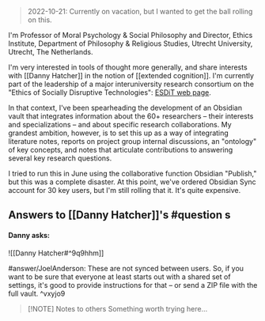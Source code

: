 > 2022-10-21: Currently on vacation, but I wanted to get the ball rolling on this.

I'm Professor of Moral Psychology & Social Philosophy and Director, Ethics Institute, 
Department of Philosophy & Religious Studies, Utrecht University, Utrecht, The Netherlands.  

I'm very interested in tools of thought more generally, and share interests with [[Danny Hatcher]] in the notion of [[extended cognition]].
I'm currently part of the leadership of a major interuniversity research consortium on the "Ethics of Socially Disruptive Technologies":  [ESDiT web page](esdit.nl).

In that context, I've been spearheading the development of an Obsidian vault that integrates information about the 60+ researchers – their interests and specializations – and about specific research collaborations.  My grandest ambition, however, is to set this up as a way of integrating literature notes, reports on project group internal discussions, an "ontology" of key concepts, and notes that articulate contributions to answering several key research questions.   

I tried to run this in June using the collaborative function Obsidian "Publish," but this was a complete disaster.  At this point, we've ordered Obsidian Sync account for 30 key users, but I'm still rolling that it.  It's quite expensive.

## Answers to [[Danny Hatcher]]'s #question s

#### Danny asks:
![[Danny Hatcher#^9q9hhm]]

#answer/JoelAnderson: These are not synced between users.  So, if you want to be sure that everyone at least starts out with a shared set of settings, it's good to provide instructions for that – or send a ZIP file with the full vault. ^vxyjo9




> [!NOTE] Notes to others
> Something worth trying here…